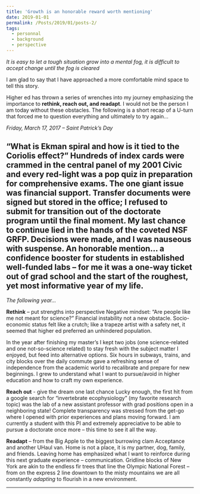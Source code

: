 ```yaml
---
title: 'Growth is an honorable reward worth mentioning'
date: 2019-01-01
permalink: /Posts/2019/01/posts-2/
tags:
  - personnal
  - background
  - perspective
---
```


*It is easy to let a tough situation grow into a mental fog, it is difficult to accept change until the fog is cleared*

I am glad to say that I have approached a more comfortable mind space to tell this story.

Higher ed has thrown a series of wrenches into my journey emphasizing the importance to **rethink, reach out, and readapt**. I would not be the person I am today without these obstacles. The following is a short recap of a U-turn that forced me to question everything and ultimately to try again...

_Friday, March 17, 2017 – Saint Patrick’s Day_

“What is Ekman spiral and how is it tied to the Coriolis effect?” Hundreds of index cards were crammed in the central panel of my 2001 Civic and every red-light was a pop quiz in preparation for comprehensive exams. The one giant issue was financial support. Transfer documents were signed but stored in the office; I refused to submit for transition out of the doctorate program until the final moment. My last chance to continue lied in the hands of the coveted NSF GRFP. Decisions were made, and I was nauseous with suspense.
An honorable mention… a confidence booster for students in established well-funded labs – for me it was a one-way ticket out of grad school and the start of the roughest, yet most informative year of my life.
------
_The following year…_

**Rethink** – put strengths into perspective
Negative mindset: “Are people like me not meant for science?”
Financial instability not a new obstacle. Socio-economic status felt like a crutch; like a trapeze artist with a safety net, it seemed that higher ed preferred an unhindered population.

In the year after finishing my master’s I kept two jobs (one science-related and one not-so-science related) to stay fresh with the subject matter I enjoyed, but feed into alternative options. Six hours in subways, trains, and city blocks over the daily commute gave a refreshing sense of independence from the academic world to recalibrate and prepare for new beginnings. I grew to understand what I want to pursue/avoid in higher education and how to craft my own experience.

**Reach out** - give the dream one last chance
Lucky enough, the first hit from a google search for “invertebrate ecophysiology” (my favorite research topic) was the lab of a new assistant professor with grad positions open in a neighboring state! Complete transparency was stressed from the get-go where I opened with prior experiences and plans moving forward. I am currently a student with this PI and extremely appreciative to be able to pursue a doctorate once more – this time to see it all the way.

**Readapt** – from the Big Apple to the biggest burrowing clam
Acceptance and another UHaul van. Home is not a place, it is my partner, dog, family, and friends. Leaving home has emphasized what I want to reinforce during this next graduate experience – communication. Gridline blocks of New York are akin to the endless fir trees that line the Olympic National Forest – from on the express 2 line downtown to the misty mountains we are all constantly _adapting_ to flourish in a new environment.

------
